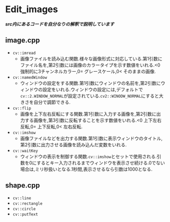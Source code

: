 # Edit_images
***src内にあるコードを自分なりの解釈で説明しています***
## image.cpp
- `cv::imread`
  - 画像ファイルを読み込む関数.様々な画像形式に対応している.第1引数にファイル名を,第2引数には画像のカラータイプを示す数値をいれる.<0 強制的に3チャンネルカラー,0= グレースケール,0< そのままの画像.
- `cv::namedWindow`
  - ウィンドウの設定をする関数.第1引数にウィンドウの名前を,第2引数にウィンドウの設定をいれる.ウィンドウの設定には,デフォルトで`cv::2.WINDOW_NORMAL`が設定されている.`cv2::WINODW_NORMAL`にすると大きさを自分で調節できる.
- `cv::flip`
  - 画像を上下左右反転にする関数.第1引数に入力する画像を,第2引数に出力する画像を,第3引数に反転することを示す数値をいれる.<0 上下左右反転,0= 上下反転,0< 左右反転.
- `cv::imshow`
  - 画像ファイルなどを出力する関数.第1引数に表示ウィンドウのタイトル,第2引数に出力させる画像を読み込んだ変数をいれる.
- `cv::waitKey`
  - ウィンドウの表示を制御する関数.`cv::imshow`とセットで使用される.引数を0にするとキー入力されるまでウィンドウを表示させ続ける.0でない場合は,ミリ秒扱いとなる.1秒間,表示させるなら引数は1000となる.
## shape.cpp
- `cv::line`
- `cv::rectangle`
- `cv::circle`
- `cv::putText`
